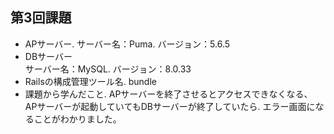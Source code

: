 ## 第3回課題
* APサーバー. 
サーバー名：Puma. 
バージョン：5.6.5
* DBサーバー  
サーバー名：MySQL. 
バージョン：8.0.33
* Railsの構成管理ツール名. 
bundle
* 課題から学んだこと. 
APサーバーを終了させるとアクセスできなくなる、  
APサーバーが起動していてもDBサーバーが終了していたら. 
エラー画面になることがわかりました。